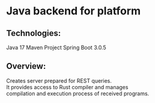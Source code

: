 # Java backend for platform

## Technologies:
Java 17
Maven Project
Spring Boot 3.0.5

## Overview:
Creates server prepared for REST queries.\
It provides access to Rust compiler and manages\
compilation and execution process of received programs.

